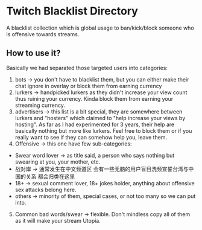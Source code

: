 # Twitch Blacklist Directory
A blacklist collection which is global usage to ban/kick/block someone who is offensive towards streams.


## How to use it?
Basically we had separated those targeted users into categories:
1. bots
-> you don't have to blacklist them, but you can either make their chat ignore in overlay or block them from earning currency
2. lurkers
-> handpicked lurkers as they didn't increase your view count thus ruining your currency. Kinda block them from earning your streaming currency.
3. advertisers
-> this list is a bit special, they are somewhere between lurkers and "hosters" which claimed to "help increase your views by hosting". As far as I had experimented for 3 years, their help are basically nothing but more like lurkers. Feel free to block them or if you really want to see if they can somehow help you, leave them.
4. Offensive
-> this one have few sub-categories:
  - Swear word lover
  -> as title said, a person who says nothing but swearing at you, your mother, etc.
  - 战对岸
  -> 通常发生在中文频道区 会有一些无脑的用户盲目洗频宣誓台湾与中国的关系 都会归类在这里
  - 18+
  -> sexual comment lover, 18+ jokes holder, anything about offensive sex attacks belong here.
  - others
  -> minority of them, special cases, or not too many so we can put into.
5. Common bad words/swear
-> flexible. Don't mindless copy all of them as it will make your stream Utopia.
